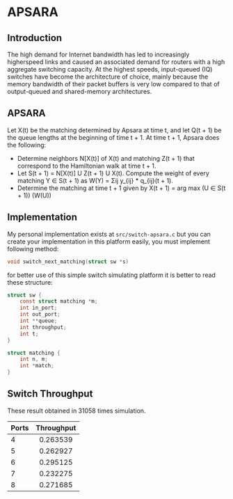 # APSARA
## Introduction
The high demand for Internet bandwidth
has led to increasingly higherspeed links
and caused an associated demand for routers
with a high aggregate switching capacity.
At the highest speeds, input-queued (IQ)
switches have become the architecture of choice,
mainly because the memory bandwidth of their packet
buffers is very low compared to that of output-queued and
shared-memory architectures.
## APSARA
Let X(t) be the matching determined by
Apsara at time t, and let Q(t + 1) be the queue
lengths at the beginning of time t + 1. At time
t + 1, Apsara does the following:
* Determine neighbors N[X(t)] of X(t) and matching Z(t + 1)
that correspond to the Hamiltonian walk at time t + 1.
* Let S(t + 1) = N[X(t)] U Z(t + 1) U X(t).
Compute the weight of every matching Y ∈ S(t + 1) as W(Y) = Σij y_{ij} * q_{ij}(t + 1).
* Determine the matching at time t + 1 given by
X(t + 1) = arg max (U ∈ S(t + 1)) (W(U))

## Implementation
My personal implementation exists at `src/switch-apsara.c` but you can
create your implementation in this platform easily, you must implement
following method:
```c
void switch_next_matching(struct sw *s)
```
for better use of this simple switch simulating platform it is better to
read these structure:
```c
struct sw {
	const struct matching *m;
	int in_port;
	int out_port;
	int **queue;
	int throughput;
	int t;
}
```
```c
struct matching {
	int n, m;
	int *match;
}
```
## Switch Throughput
These result obtained in 31058 times simulation.

| Ports | Throughput |
| :---- | :--------: |
| 4     |  0.263539  |
| 5     |  0.262927  |
| 6     |  0.295125  |
| 7     |  0.232275  |
| 8     |  0.271685  |
